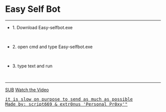 <h1>Easy Self Bot</h1>
<hr>
<ul><li>1. Download Easy-selfbot.exe</li></ul><br>
<ul><li>2. open cmd and type Easy-selfbot.exe</li></ul><br>
<ul><li>3. type text and run</li></ul><br><hr>
<a href="https://www.youtube.com/channel/UCyrZETOIRNyH3EwP8mFM74Q" target="_blank">SUB</a>
<a href="https://youtu.be/rqkLPtRlqag" target="_blank">Watch the Video
<pre>it is slow on purpose to send as much as possible<br>Made by: script669 & extr0nus 'Personal Pr0xy'"</pre>
